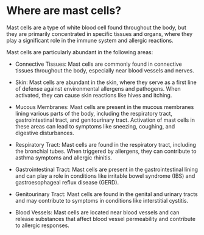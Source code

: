 # Where are mast cells?

Mast cells are a type of white blood cell found throughout the body, but they are primarily concentrated in specific tissues and organs, where they play a significant role in the immune system and allergic reactions.

Mast cells are particularly abundant in the following areas:

* Connective Tissues: Mast cells are commonly found in connective tissues throughout the body, especially near blood vessels and nerves.

* Skin: Mast cells are abundant in the skin, where they serve as a first line of defense against environmental allergens and pathogens. When activated, they can cause skin reactions like hives and itching.

* Mucous Membranes: Mast cells are present in the mucous membranes lining various parts of the body, including the respiratory tract, gastrointestinal tract, and genitourinary tract. Activation of mast cells in these areas can lead to symptoms like sneezing, coughing, and digestive disturbances.

* Respiratory Tract: Mast cells are found in the respiratory tract, including the bronchial tubes. When triggered by allergens, they can contribute to asthma symptoms and allergic rhinitis.

* Gastrointestinal Tract: Mast cells are present in the gastrointestinal lining and can play a role in conditions like irritable bowel syndrome (IBS) and gastroesophageal reflux disease (GERD).

* Genitourinary Tract: Mast cells are found in the genital and urinary tracts and may contribute to symptoms in conditions like interstitial cystitis.

* Blood Vessels: Mast cells are located near blood vessels and can release substances that affect blood vessel permeability and contribute to allergic responses.
